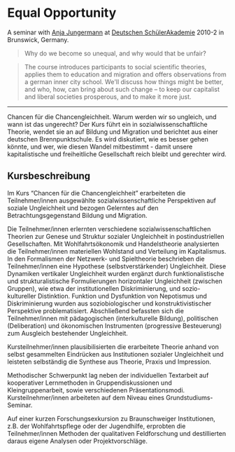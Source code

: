 # Equal Opportunity

A seminar with [Anja Jungermann](http://ifs-dortmund.de/1813.html) at [Deutschen SchülerAkademie](http://www.deutsche-schuelerakademie.de) 2010-2 in Brunswick, Germany.

<!-- ---
layout: article
date: 2010-07-01
title: Equal Opportunity (Seminar)
description: "An (undergraduate) seminar with Anja Jungermann at Deutsche SchülerAkademie 2010-2 in Braunschweig, Germany."
url: /equal-opportunity/ # auch /chancengleichheit/
categories:
- teaching
- blog
lang: en
tags: [inequality, education, equal opportunity, economics]
image: dsa-chancen.jpg
image_preview: dsa-chancen.jpg
feature: http://dl.dropboxusercontent.com/u/5341489/images/dsa-chancen.JPG
caption:
captionlink:
credit: Jonas Marx
creditlink: http://jonasmarx.net/
location:
locationlink:
--- -->

> Why do we become so unequal, and why would that be unfair?

> The course introduces participants to social scientific theories, applies them to education and migration and offers observations from a german inner city school.
> We'll discuss how things might be better, and who, how, can bring about such change – to keep our capitalist and liberal societies prosperous, and to make it more just.

----

Chancen für die Chancengleichheit.
Warum werden wir so ungleich, und wann ist das ungerecht?
Der Kurs führt ein in sozialwissenschaftliche Theorie, wendet sie an auf Bildung und Migration und berichtet aus einer deutschen Brennpunktschule.
Es wird diskutiert, wie es besser gehen könnte, und wer, wie diesen Wandel mitbestimmt - damit unsere kapitalistische und freiheitliche Gesellschaft reich bleibt und gerechter wird.


## Kursbeschreibung

Im Kurs “Chancen für die Chancengleichheit” erarbeiteten die Teilnehmer/innen ausgewählte sozialwissenschaftliche Perspektiven auf soziale Ungleichheit und bezogen Gelerntes auf den Betrachtungsgegenstand Bildung und Migration.

Die Teilnehmer/innen erlernten verschiedene sozialwissenschaftlichen Theorien zur Genese und Struktur sozialer Ungleichheit in postindustriellen Gesellschaften.
Mit Wohlfahrtsökonomik und Handelstheorie analysierten die Teilnehmer/innen materiellen Wohlstand und Verteilung im Kapitalismus.
In den Formalismen der Netzwerk- und Spieltheorie beschrieben die Teilnehmer/innen eine Hypothese (selbstverstärkender) Ungleichheit.
Diese Dynamiken vertikaler Ungleichheit wurden ergänzt durch funktionalistische und strukturalistische Formulierungen horizontaler Ungleichheit (zwischen Gruppen), wie etwa der institutionellen Diskriminierung, und sozio-kultureller Distinktion.
Funktion und Dysfunktion von Nepotismus und Diskriminierung wurden aus soziobiologischer und konstruktivistischer Perspektive problematisiert.
Abschließend befassten sich die Teilnehmer/innen mit pädagogischen (interkulturelle Bildung), politischen (Deliberation) und ökonomischen Instrumenten (progressive Besteuerung) zum Ausgleich bestehender Ungleichheit.

Kursteilnehmer/innen plausibilisierten die erarbeitete Theorie anhand von selbst gesammelten Eindrücken aus Institutionen sozialer Ungleichheit und leisteten selbständig die Synthese aus Theorie, Praxis und Impression.

Methodischer Schwerpunkt lag neben der individuellen Textarbeit auf kooperativer Lernmethoden in Gruppendiskussionen und Kleingruppenarbeit, sowie verschiedenen Präsentationsmodi.
Kursteilnehmer/innen arbeiteten auf dem Niveau eines Grundstudiums-Seminar.

Auf einer kurzen Forschungsexkursion zu Braunschweiger Institutionen, z.B. der Wohlfahrtspflege oder der Jugendhilfe, erprobten die Teilnehmer/innen Methoden der qualitativen Feldforschung und destillierten daraus eigene Analysen oder Projektvorschläge.
